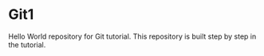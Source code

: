 # Git1
Hello World repository for Git tutorial.
This repository is built step by step in the tutorial.
